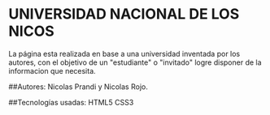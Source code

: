 # UNIVERSIDAD NACIONAL DE LOS NICOS
La página esta realizada en base a una universidad inventada por los autores, con el objetivo de un "estudiante" o "invitado" logre disponer de la informacion que necesita.

##Autores: 
Nicolas Prandi y Nicolas Rojo.

##Tecnologías usadas:
HTML5
CSS3